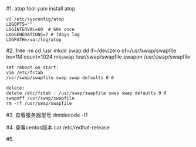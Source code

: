 #1. atop tool 
    yum install atop

    vi /etc/sysconfig/atop 
    LOGOPTS=""
    LOGINTERVAL=60  # 60s once
    LOGGENERATIONS=7 # 7days log
    LOGPATH=/var/log/atop

#2. free -m 
    cd /usr
    mkdir swap
    dd if=/dev/zero of=/usr/swap/swapfile bs=1M count=1024
    mkswap /usr/swap/swapfile
    swapon /usr/swap/swapfile

    set reboot on start:
    vim /etc/fstab
    /usr/swap/swapfile swap swap defaults 0 0

    delete:
    delete /etc/fstab : /usr/swap/swapfile swap swap defaults 0 0
    swapoff /usr/swap/swapfile
    rm -rf /usr/swap/swapfile
    
#3. 查看服务器型号
    dmidecode -t1

#4. 查看centos版本
    cat /etc/redhat-release

#5. 
